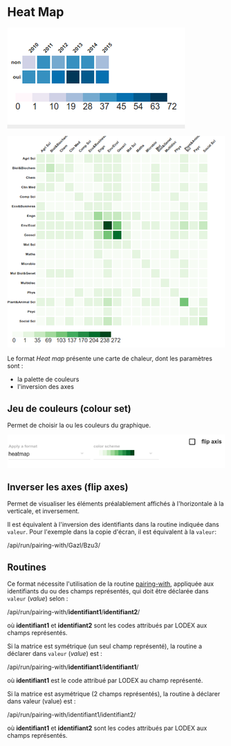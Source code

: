 # Heat Map

![](/assets/FormatHeatMapCNRSAnnees.png)

![](/assets/FormatHeatMapDisciplinesESI.png)

  
Le format _Heat map_ présente une carte de chaleur, dont les paramètres sont :

* la palette de couleurs
* l'inversion des axes

## Jeu de couleurs \(colour set\)

Permet de choisir la ou les couleurs du graphique.

![Paramètres du format Heatmap](/assets/FormatHeatMapParameters.png)

## Inverser les axes \(flip axes\)

Permet de visualiser les éléments préalablement affichés à l'horizontale à la verticale, et inversement.

Il est équivalent à l'inversion des identifiants dans la routine indiquée dans `valeur`. Pour l'exemple dans la copie d'écran, il est équivalent à la `valeur`:

/api/run/pairing-with/Gazl/Bzu3/

## Routines

Ce format nécessite l'utilisation de la routine [pairing-with](/Configuration/routines/PairingWith.md), appliquée aux identifiants du ou des champs représentés, qui doit être déclarée dans `valeur` \(_value_\) selon :

/api/run/pairing-with/**identifiant1**/**identifiant2**/

où **identifiant1** et **identifiant2** sont les codes attribués par LODEX aux champs représentés.

Si la matrice est symétrique \(un seul champ représenté\), la routine a déclarer dans `valeur` \(_value_\) est :

/api/run/pairing-with/**identifiant1**/**identifiant1**/

où **identifiant1** est le code attribué par LODEX au champ représenté.

Si la matrice est asymétrique \(2 champs représentés\), la routine à déclarer dans valeur \(value\) est :

/api/run/pairing-with/identifiant1/identifiant2/

où **identifiant1** et **identifiant2** sont les codes attribués par LODEX aux champs représentés.



